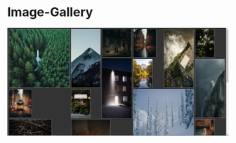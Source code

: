 # Image-Gallery

![](https://github.com/mustafa-3/Image-Gallery/blob/master/images/Preview-image.png)
